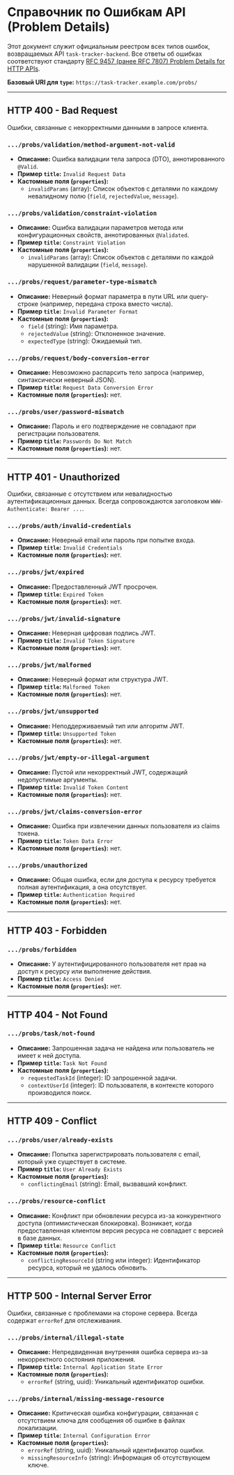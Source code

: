 # Справочник по Ошибкам API (Problem Details)

Этот документ служит официальным реестром всех типов ошибок, возвращаемых API `task-tracker-backend`. Все ответы об ошибках соответствуют стандарту [RFC 9457 (ранее RFC 7807) Problem Details for HTTP APIs](https://www.rfc-editor.org/rfc/rfc9457.html).

**Базовый URI для `type`:** `https://task-tracker.example.com/probs/`

---

## HTTP 400 - Bad Request

Ошибки, связанные с некорректными данными в запросе клиента.

### `.../probs/validation/method-argument-not-valid`
- **Описание:** Ошибка валидации тела запроса (DTO), аннотированного `@Valid`.
- **Пример `title`:** `Invalid Request Data`
- **Кастомные поля (`properties`):**
  - `invalidParams` (array): Список объектов с деталями по каждому невалидному полю (`field`, `rejectedValue`, `message`).

### `.../probs/validation/constraint-violation`
- **Описание:** Ошибка валидации параметров метода или конфигурационных свойств, аннотированных `@Validated`.
- **Пример `title`:** `Constraint Violation`
- **Кастомные поля (`properties`):**
  - `invalidParams` (array): Список объектов с деталями по каждой нарушенной валидации (`field`, `message`).

### `.../probs/request/parameter-type-mismatch`
- **Описание:** Неверный формат параметра в пути URL или query-строке (например, передана строка вместо числа).
- **Пример `title`:** `Invalid Parameter Format`
- **Кастомные поля (`properties`):**
  - `field` (string): Имя параметра.
  - `rejectedValue` (string): Отклоненное значение.
  - `expectedType` (string): Ожидаемый тип.

### `.../probs/request/body-conversion-error`
- **Описание:** Невозможно распарсить тело запроса (например, синтаксически неверный JSON).
- **Пример `title`:** `Request Data Conversion Error`
- **Кастомные поля (`properties`):** нет.

### `.../probs/user/password-mismatch`
- **Описание:** Пароль и его подтверждение не совпадают при регистрации пользователя.
- **Пример `title`:** `Passwords Do Not Match`
- **Кастомные поля (`properties`):** нет.

---

## HTTP 401 - Unauthorized

Ошибки, связанные с отсутствием или невалидностью аутентификационных данных. Всегда сопровождаются заголовком `WWW-Authenticate: Bearer ...`.

### `.../probs/auth/invalid-credentials`
- **Описание:** Неверный email или пароль при попытке входа.
- **Пример `title`:** `Invalid Credentials`
- **Кастомные поля (`properties`):** нет.

### `.../probs/jwt/expired`
- **Описание:** Предоставленный JWT просрочен.
- **Пример `title`:** `Expired Token`
- **Кастомные поля (`properties`):** нет.

### `.../probs/jwt/invalid-signature`
- **Описание:** Неверная цифровая подпись JWT.
- **Пример `title`:** `Invalid Token Signature`
- **Кастомные поля (`properties`):** нет.

### `.../probs/jwt/malformed`
- **Описание:** Неверный формат или структура JWT.
- **Пример `title`:** `Malformed Token`
- **Кастомные поля (`properties`):** нет.

### `.../probs/jwt/unsupported`
- **Описание:** Неподдерживаемый тип или алгоритм JWT.
- **Пример `title`:** `Unsupported Token`
- **Кастомные поля (`properties`):** нет.

### `.../probs/jwt/empty-or-illegal-argument`
- **Описание:** Пустой или некорректный JWT, содержащий недопустимые аргументы.
- **Пример `title`:** `Invalid Token Content`
- **Кастомные поля (`properties`):** нет.

### `.../probs/jwt/claims-conversion-error`
- **Описание:** Ошибка при извлечении данных пользователя из claims токена.
- **Пример `title`:** `Token Data Error`
- **Кастомные поля (`properties`):** нет.

### `.../probs/unauthorized`
- **Описание:** Общая ошибка, если для доступа к ресурсу требуется полная аутентификация, а она отсутствует.
- **Пример `title`:** `Authentication Required`
- **Кастомные поля (`properties`):** нет.

---

## HTTP 403 - Forbidden

### `.../probs/forbidden`
- **Описание:** У аутентифицированного пользователя нет прав на доступ к ресурсу или выполнение действия.
- **Пример `title`:** `Access Denied`
- **Кастомные поля (`properties`):** нет.

---

## HTTP 404 - Not Found

### `.../probs/task/not-found`
- **Описание:** Запрошенная задача не найдена или пользователь не имеет к ней доступа.
- **Пример `title`:** `Task Not Found`
- **Кастомные поля (`properties`):**
  - `requestedTaskId` (integer): ID запрошенной задачи.
  - `contextUserId` (integer): ID пользователя, в контексте которого производился поиск.

---

## HTTP 409 - Conflict

### `.../probs/user/already-exists`
- **Описание:** Попытка зарегистрировать пользователя с email, который уже существует в системе.
- **Пример `title`:** `User Already Exists`
- **Кастомные поля (`properties`):**
  - `conflictingEmail` (string): Email, вызвавший конфликт.

### `.../probs/resource-conflict` 
- **Описание:** Конфликт при обновлении ресурса из-за конкурентного доступа (оптимистическая блокировка). Возникает, когда предоставленная клиентом версия ресурса не совпадает с версией в базе данных.
- **Пример `title`:** `Resource Conflict`
- **Кастомные поля (`properties`):**
  - `conflictingResourceId` (string или integer): Идентификатор ресурса, который не удалось обновить.

---

## HTTP 500 - Internal Server Error

Ошибки, связанные с проблемами на стороне сервера. Всегда содержат `errorRef` для отслеживания.

### `.../probs/internal/illegal-state`
- **Описание:** Непредвиденная внутренняя ошибка сервера из-за некорректного состояния приложения.
- **Пример `title`:** `Internal Application State Error`
- **Кастомные поля (`properties`):**
  - `errorRef` (string, uuid): Уникальный идентификатор ошибки.

### `.../probs/internal/missing-message-resource`
- **Описание:** Критическая ошибка конфигурации, связанная с отсутствием ключа для сообщения об ошибке в файлах локализации.
- **Пример `title`:** `Internal Configuration Error`
- **Кастомные поля (`properties`):**
  - `errorRef` (string, uuid): Уникальный идентификатор ошибки.
  - `missingResourceInfo` (string): Информация об отсутствующем ключе.